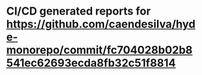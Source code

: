# CI/CD generated reports for https://github.com/caendesilva/hyde-monorepo/commit/fc704028b02b8541ec62693ecda8fb32c51f8814

